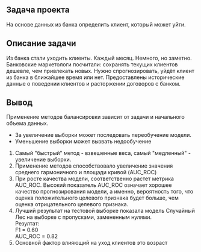 ## Задача проекта

На основе данных из банка определить клиент, который может уйти.

## Описание задачи

Из банка стали уходить клиенты. Каждый месяц. Немного, но заметно. Банковские маркетологи посчитали: сохранять текущих клиентов дешевле, чем 
привлекать новых.
Нужно спрогнозировать, уйдёт клиент из банка в ближайшее время или нет. Предоставлены исторические данные о поведении клиентов и расторжении 
договоров с банком.

## Вывод

Применение методов балансировки зависит от задачи и начального объема данных.

- За увеличение выборки может последовать переобучение модели.
- Уменьшение выборки может вызвать недообучение

1. Самый "быстрый" метод - взвешенные веса, самый "медленный" - увеличение выборки. 
2. Применение методов способствовало увеличение значения среднего гармоничного и площади кривой (AUC_ROC) 
3. При росте качества модели, соответственно растет метрика AUC_ROC. Высокий показатель AUC_ROC означает хорошее качество  прогнозирования модели, 
а именно, вероятность того, что оценка положительного целевого признака будет больше, чем оценка отрицательного целевого признака.
4. Лучший результат на тестовой выборке показала модель Случайный Лес на выборке с пропусками, замененным нулями.  
Резултат:  
F1 = 0.60  
AUC_ROC = 0.82 
5. Основной фактор влияющий на уход клиентов это возраст
